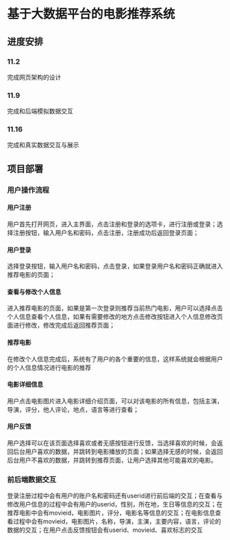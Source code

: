 # 基于大数据平台的电影推荐系统

## 进度安排

### 11.2
完成网页架构的设计

### 11.9
完成和后端模拟数据交互

### 11.16
完成和真实数据交互与展示

## 项目部署

### 用户操作流程
#### 用户注册
用户首先打开网页，进入主界面，点击注册和登录的选项卡，进行注册或登录；选择注册按钮，输入用户名和密码，点击注册，注册成功后返回登录页面；

#### 用户登录
选择登录按钮，输入用户名和密码，点击登录，如果登录用户名和密码正确就进入推荐电影的页面；
#### 查看与修改个人信息
进入推荐电影的页面，如果是第一次登录则推荐当前热门电影，用户可以选择点击个人信息查看个人信息，如果有需要修改的地方点击修改按钮进入个人信息修改页面进行修改，修改完成后返回推荐页面；

#### 推荐电影
在修改个人信息完成后，系统有了用户的各个重要的信息，这样系统就会根据用户的个人信息情况进行电影的推荐

#### 电影详细信息
用户点击电影图片进入电影详细介绍页面，可以对该电影的所有信息，包括主演，导演，评分，他人评论，地点，语言等进行查看；
#### 用户反馈
用户选择可以在该页面选择喜欢或者无感按钮进行反馈，当选择喜欢的时候，会返回后台用户喜欢的数据，并跳转到电影播放的页面；如果选择无感的时候，会返回后台用户不喜欢的数据，并跳转到推荐页面，让用户选择其他可能喜欢的电影。


### 前后端数据交互

登录注册过程中会有用户的账户名和密码还有userid进行前后端的交互；在查看与修改用户信息的过程中会有用户的userid，性别，所在地，生日等信息的交互；在推荐电影中会有movieid，电影图片，评分，电影名等信息的交互；在电影信息查看过程中会有movieid，电影图片，名称，导演，主演，主要内容，语言，评论的数据的交互；在用户点击反馈按钮会有userid、movieid、喜欢标志的交互
